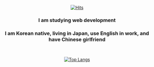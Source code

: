 <div align=center>

[![Hits](https://hits.seeyoufarm.com/api/count/incr/badge.svg?url=https%3A%2F%2Fgithub.com%2FLiS2Lim%2F&count_bg=%2379C83D&title_bg=%23555555&icon=&icon_color=%23E7E7E7&title=hits&edge_flat=false)](https://hits.seeyoufarm.com)

  <h3> I am studying web development </h3>
  <h3> I am Korean native, living in Japan, use English in work, and have Chinese girlfriend </h3>
  <br>
  

[![Top Langs](https://github-readme-stats.vercel.app/api/top-langs?username=LiS2Lim)](https://github.com/anuraghazra/github-readme-stats)

</div>

